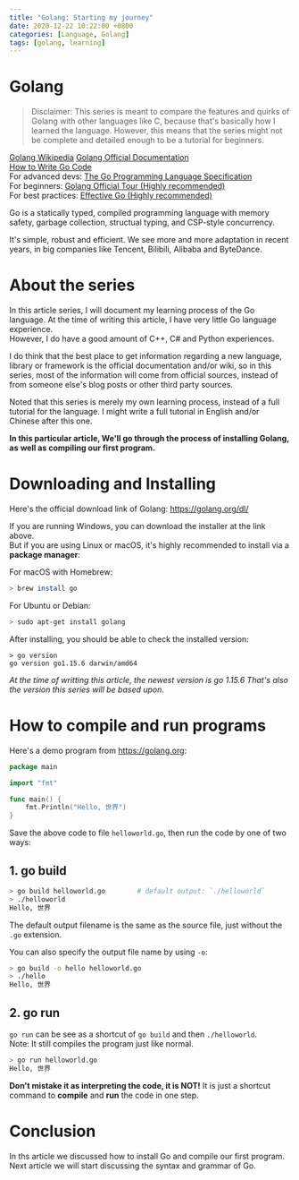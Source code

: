 ```yaml
---
title: "Golang: Starting my journey"
date: 2020-12-22 10:22:00 +0800
categories: [Language, Golang]
tags: [golang, learning]
---
```


# Golang

> Disclaimer: This series is meant to compare the features and quirks of Golang with 
> other languages like C, because that's basically how I learned the language. However, 
> this means that the series might not be complete and detailed enough to be a tutorial 
> for beginners.

[Golang Wikipedia](https://en.wikipedia.org/wiki/Go_(programming_language))  
[Golang Official Documentation](https://golang.org/doc/)  
[How to Write Go Code](https://golang.org/doc/code.html)  
For advanced devs:  [The Go Programming Language Specification](https://golang.org/ref/spec)  
For beginners: 		[Golang Official Tour (Highly recommended)](https://tour.golang.org/)  
For best practices: [Effective Go (Highly recommended)](https://golang.org/doc/effective_go.html)  

Go is a statically typed, compiled programming language with memory safety, garbage
collection, structual typing, and CSP-style concurrency.

It's simple, robust and efficient. We see more and more adaptation in recent years,
in big companies like Tencent, Bilibili, Alibaba and ByteDance.


# About the series

In this article series, I will document my learning process of the Go language.
At the time of writing this article, I have very little Go language experience.  
However, I do have a good amount of C++, C# and Python experiences.

I do think that the best place to get information regarding a new language, library
or framework is the official documentation and/or wiki, so in this series, most of the
information will come from official sources, instead of from someone else's blog posts
or other third party sources.  

Noted that this series is merely my own learning process, instead of a full tutorial
for the language. I might write a full tutorial in English and/or Chinese after this
one.

__In this particular article, We'll go through the process of installing Golang, as__
__well as compiling our first program.__


# Downloading and Installing

Here's the official download link of Golang: https://golang.org/dl/

If you are running Windows, you can download the installer at the link above.  
But if you are using Linux or macOS, it's highly recommended to install via
a **package manager**:  

For macOS with Homebrew:
```bash
> brew install go
```
For Ubuntu or Debian:
```bash
> sudo apt-get install golang
```

After installing, you should be able to check the installed version:
```
> go version
go version go1.15.6 darwin/amd64
```

_At the time of writting this article, the newest version is go 1.15.6_
_That's also the version this series will be based upon._

# How to compile and run programs

Here's a demo program from https://golang.org:
```go
package main

import "fmt"

func main() {
	fmt.Println("Hello, 世界")
}
```
Save the above code to file `helloworld.go`, then run the code by one of
two ways: 

## 1. go build

```bash
> go build helloworld.go        # default output: `./helloworld`
> ./helloworld
Hello, 世界
```

The default output filename is the same as the source file, just without the
`.go` extension.

You can also specify the output file name by using `-o`:
```bash
> go build -o hello helloworld.go
> ./hello
Hello, 世界
```

## 2. go run

`go run` can be see as a shortcut of `go build` and then `./helloworld`.  
Note: It still compiles the program just like normal.

```bash
> go run helloworld.go
Hello, 世界
```

__Don't mistake it as interpreting the code, it is NOT!__
It is just a shortcut command to **compile** and **run** the code in one step.

# Conclusion

In ths article we discussed how to install Go and compile our first program.  
Next article we will start discussing the syntax and grammar of Go.
